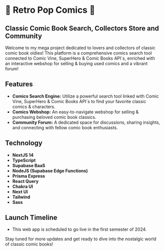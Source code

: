 # :thought_balloon: Retro Pop Comics  :speech_balloon:

## Classic Comic Book Search, Collectors Store and Community

Welcome to my mega project dedicated to lovers and collectors of classic comic book oldies! This platform is a comprehensive comics search tool connected to Comic Vine, SuperHero & Comic Books  API´s, enriched with an interactive webshop for selling & buying used comics  and a vibrant forum!

## Features

- **Comics Search Engine:** Utilize a powerful search tool linked with Comic Vine, SuperHero & Comic Books  API´s to find your favorite classic comics & characters.
- **Comics Webshop:** An easy-to-navigate webshop for selling & purchasing beloved comic book classics.
- **Community Forum:** A dedicated space for discussions, sharing insights, and connecting with fellow comic book enthusiasts.

## Technology

- **NextJS 14**
- **TypeScript**
- **Supabase BaaS**
- **NodeJS (Supabase Edge Functions)**
- **Prisma Express**
- **React Query**
- **Chakra UI**
- **Next UI**
- **Tailwind**
- **Sass**

## Launch Timeline

- This web app is scheduled to go live in the first semester of 2024.

Stay tuned for more updates and get ready to dive into the nostalgic world of classic comic books!
